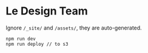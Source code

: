 Le Design Team
============

Ignore `/_site/` and `/assets/`, they are auto-generated.

```
npm run dev
npm run deploy // to s3
```

